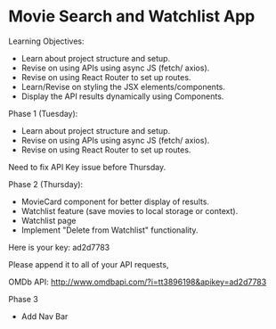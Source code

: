 # Movie Search and Watchlist App

Learning Objectives:
- Learn about project structure and setup.
- Revise on using APIs using async JS (fetch/ axios).
- Revise on using React Router to set up routes.
- Learn/Revise on styling the JSX elements/components.
- Display the API results dynamically using Components.

Phase 1 (Tuesday):
- Learn about project structure and setup.
- Revise on using APIs using async JS (fetch/ axios).
- Revise on using React Router to set up routes.

Need to fix API Key issue before Thursday.

Phase 2 (Thursday):
- MovieCard component for better display of results.
- Watchlist feature (save movies to local storage or context).
- Watchlist page
- Implement "Delete from Watchlist" functionality.

Here is your key: ad2d7783

Please append it to all of your API requests,

OMDb API: http://www.omdbapi.com/?i=tt3896198&apikey=ad2d7783

Phase 3
- Add Nav Bar
